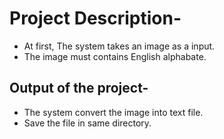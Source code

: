 # Project Description-
* At first, The system takes an image as a input.
* The image must contains English alphabate.

## Output of the project-
* The system convert the image into text file.
* Save the file in same directory.
